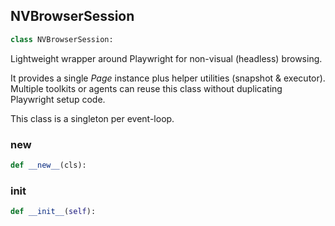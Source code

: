 <a id="camel.toolkits.hybrid_browser_toolkit.browser_session"></a>

<a id="camel.toolkits.hybrid_browser_toolkit.browser_session.NVBrowserSession"></a>

## NVBrowserSession

```python
class NVBrowserSession:
```

Lightweight wrapper around Playwright for non-visual (headless)
browsing.

It provides a single *Page* instance plus helper utilities (snapshot &
executor).  Multiple toolkits or agents can reuse this class without
duplicating Playwright setup code.

This class is a singleton per event-loop.

<a id="camel.toolkits.hybrid_browser_toolkit.browser_session.NVBrowserSession.__new__"></a>

### __new__

```python
def __new__(cls):
```

<a id="camel.toolkits.hybrid_browser_toolkit.browser_session.NVBrowserSession.__init__"></a>

### __init__

```python
def __init__(self):
```
